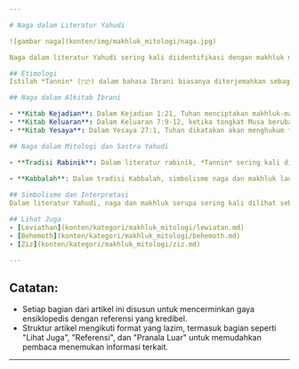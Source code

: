 ```yaml
---

# Naga dalam Literatur Yahudi

![gambar naga](konten/img/makhluk_mitologi/naga.jpg)

Naga dalam literatur Yahudi sering kali diidentifikasi dengan makhluk mitologis seperti *Tannin* dan *Leviatan*. Meskipun tidak digambarkan sebagai naga seperti dalam mitologi Eropa atau Asia, makhluk-makhluk ini memiliki ciri-ciri yang serupa, seperti ukuran besar, kekuatan luar biasa, dan sering dikaitkan dengan air atau laut. Dalam konteks Yahudi, naga atau makhluk sejenis sering kali melambangkan kekuatan kekacauan yang harus diatasi oleh kekuatan ilahi.

## Etimologi
Istilah *Tannin* (תַּנִּין‎) dalam bahasa Ibrani biasanya diterjemahkan sebagai "naga" atau "monster laut". Kata ini sering digunakan dalam Alkitab Ibrani untuk merujuk pada makhluk laut besar yang mengerikan, yang terkadang diidentifikasi sebagai sejenis ular atau monster besar. Kata ini berhubungan dengan akar kata yang berarti "membelit" atau "melingkar," mencerminkan karakteristik fisik yang sering kali dikaitkan dengan naga.

## Naga dalam Alkitab Ibrani

- **Kitab Kejadian**: Dalam Kejadian 1:21, Tuhan menciptakan makhluk-makhluk besar laut, termasuk *Tanninim*, yang sering kali diinterpretasikan sebagai naga atau monster laut besar. Ini menunjukkan bahwa makhluk-makhluk ini dianggap sebagai bagian dari ciptaan Tuhan yang luas dan beraneka ragam.
- **Kitab Keluaran**: Dalam Keluaran 7:9-12, ketika tongkat Musa berubah menjadi ular (Tannin) di hadapan Firaun, ada penafsiran bahwa ular tersebut bukan hanya sekadar ular biasa tetapi makhluk besar dan mengerikan, yang mengindikasikan kekuatan Tuhan yang luar biasa.
- **Kitab Yesaya**: Dalam Yesaya 27:1, Tuhan dikatakan akan menghukum *Leviatan*, ular melingkar yang besar, dan *Tannin* yang berada di laut. Ini merupakan simbol dari kekuasaan Tuhan atas kekuatan kekacauan yang diwakili oleh makhluk-makhluk ini.

## Naga dalam Mitologi dan Sastra Yahudi

- **Tradisi Rabinik**: Dalam literatur rabinik, *Tannin* sering kali dibahas dalam konteks mitos penciptaan dan sebagai simbol kekuatan destruktif yang dikendalikan oleh Tuhan. *Tannin* juga dikaitkan dengan makhluk mitologis lainnya seperti *Behemoth* dan *Ziz*, yang sering kali dianggap sebagai perwujudan kekuatan alam yang liar dan tidak terkendali.
  
- **Kabbalah**: Dalam tradisi Kabbalah, simbolisme naga dan makhluk laut sering digunakan untuk menjelaskan konsep spiritual yang mendalam. Naga kadang-kadang melambangkan kekuatan gelap yang harus dikalahkan untuk mencapai pencerahan spiritual, mencerminkan pergumulan antara kekuatan baik dan jahat dalam jiwa manusia.

## Simbolisme dan Interpretasi
Dalam literatur Yahudi, naga dan makhluk serupa sering kali dilihat sebagai representasi dari kekuatan kekacauan yang ada di dunia, yang harus dikalahkan oleh kekuatan ilahi. Naga melambangkan tantangan besar yang harus dihadapi oleh manusia dengan bantuan Tuhan. Dalam beberapa interpretasi, naga juga melambangkan kejahatan atau ego yang harus ditundukkan untuk mencapai keseimbangan spiritual.

## Lihat Juga
- [Leviathan](konten/kategori/makhluk_mitologi/lewiatan.md)
- [Behemoth](konten/kategori/makhluk_mitologi/behemoth.md)
- [Ziz](konten/kategori/makhluk_mitologi/ziz.md)

---
```


## Catatan:
- Setiap bagian dari artikel ini disusun untuk mencerminkan gaya ensiklopedis dengan referensi yang kredibel.
- Struktur artikel mengikuti format yang lazim, termasuk bagian seperti "Lihat Juga", "Referensi", dan "Pranala Luar" untuk memudahkan pembaca menemukan informasi terkait.

---

